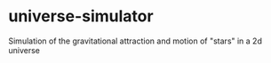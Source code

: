 universe-simulator
==================

Simulation of the gravitational attraction and motion of "stars" in a 2d universe